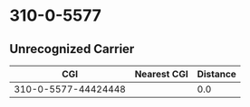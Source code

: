 # 310-0-5577
## Unrecognized Carrier


| CGI | Nearest CGI | Distance |
|-----|-------------|----------|
| 310-0-5577-44424448 |  | 0.0 |
